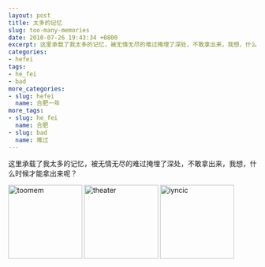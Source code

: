 ```yaml
---
layout: post
title: 太多的记忆
slug: too-many-memories
date: 2010-07-26 19:43:34 +0800
excerpt: 这里承载了我太多的记忆，被无情无尽的难过掩埋了深处，不敢拿出来，我想，什么时候才能拿出来呢？
categories:
- hefei
tags:
- he_fei
- bad
more_categories:
- slug: hefei
  name: 合肥一年
more_tags:
- slug: he_fei
  name: 合肥
- slug: bad
  name: 难过
---
```


这里承载了我太多的记忆，被无情无尽的难过掩埋了深处，不敢拿出来，我想，什么时候才能拿出来呢？


<img width="150" height="150" src="http://dobila.info/wp-content/uploads/2010/07/toomem-150x150.jpg" class="attachment-thumbnail" alt="toomem" title="toomem">

<img width="150" height="150" src="http://dobila.info/wp-content/uploads/2010/07/theater-150x150.jpg" class="attachment-thumbnail" alt="theater" title="theater">

<img width="150" height="150" src="http://dobila.info/wp-content/uploads/2010/07/iyncic-150x150.jpg" class="attachment-thumbnail" alt="iyncic" title="iyncic">


